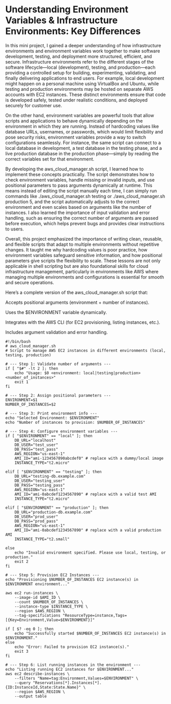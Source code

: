 # Understanding Environment Variables &amp; Infrastructure Environments: Key Differences

In this mini project, I gained a deeper understanding of how infrastructure environments and environment variables work together to make software development, testing, and deployment more structured, efficient, and secure. Infrastructure environments refer to the different stages of the software lifecycle—local (development), testing, and production—each providing a controlled setup for building, experimenting, validating, and finally delivering applications to end users. For example, local development might happen on a personal machine using VirtualBox and Ubuntu, while testing and production environments may be hosted on separate AWS accounts with EC2 instances. These distinct environments ensure that code is developed safely, tested under realistic conditions, and deployed securely for customer use.

On the other hand, environment variables are powerful tools that allow scripts and applications to behave dynamically depending on the environment in which they are running. Instead of hardcoding values like database URLs, usernames, or passwords, which would limit flexibility and pose security risks, environment variables provide a way to switch configurations seamlessly. For instance, the same script can connect to a local database in development, a test database in the testing phase, and a live production database in the production phase—simply by reading the correct variables set for that environment.

By developing the aws_cloud_manager.sh script, I learned how to implement these concepts practically. The script demonstrates how to check environment variables, handle missing or invalid inputs, and use positional parameters to pass arguments dynamically at runtime. This means instead of editing the script manually each time, I can simply run commands like ./aws_cloud_manager.sh testing or ./aws_cloud_manager.sh production 5, and the script automatically adjusts to the correct environment and even scales based on arguments like the number of instances. I also learned the importance of input validation and error handling, such as ensuring the correct number of arguments are passed before execution, which helps prevent bugs and provides clear instructions to users.

Overall, this project emphasized the importance of writing clean, reusable, and flexible scripts that adapt to multiple environments without repetitive changes. It taught me why hardcoding values is poor practice, how environment variables safeguard sensitive information, and how positional parameters give scripts the flexibility to scale. These lessons are not only applicable in shell scripting but are also foundational skills for cloud infrastructure management, particularly in environments like AWS where managing multiple environments and configurations is essential for smooth and secure operations.

Here’s a complete version of the aws_cloud_manager.sh script that:

Accepts positional arguments (environment + number of instances).

Uses the $ENVIRONMENT variable dynamically.

Integrates with the AWS CLI (for EC2 provisioning, listing instances, etc.).

Includes argument validation and error handling.

```
#!/bin/bash
# aws_cloud_manager.sh
# Script to manage AWS EC2 instances in different environments (local, testing, production)

# --- Step 1: Validate number of arguments ---
if [ "$#" -lt 2 ]; then
    echo "Usage: $0 <environment: local|testing|production> <number_of_instances>"
    exit 1
fi

# --- Step 2: Assign positional parameters ---
ENVIRONMENT=$1
NUMBER_OF_INSTANCES=$2

# --- Step 3: Print environment info ---
echo "Selected Environment: $ENVIRONMENT"
echo "Number of instances to provision: $NUMBER_OF_INSTANCES"

# --- Step 4: Configure environment variables ---
if [ "$ENVIRONMENT" == "local" ]; then
    DB_URL="localhost"
    DB_USER="test_user"
    DB_PASS="test_pass"
    AWS_REGION="us-east-1"
    AMI_ID="ami-1234567890abcdef0" # replace with a dummy/local image
    INSTANCE_TYPE="t2.micro"

elif [ "$ENVIRONMENT" == "testing" ]; then
    DB_URL="testing-db.example.com"
    DB_USER="testing_user"
    DB_PASS="testing_pass"
    AWS_REGION="us-east-1"
    AMI_ID="ami-0abcdef1234567890" # replace with a valid test AMI
    INSTANCE_TYPE="t2.micro"

elif [ "$ENVIRONMENT" == "production" ]; then
    DB_URL="production-db.example.com"
    DB_USER="prod_user"
    DB_PASS="prod_pass"
    AWS_REGION="us-east-1"
    AMI_ID="ami-0abcdef1234567890" # replace with a valid production AMI
    INSTANCE_TYPE="t2.small"

else
    echo "Invalid environment specified. Please use local, testing, or production."
    exit 2
fi

# --- Step 5: Provision EC2 Instances ---
echo "Provisioning $NUMBER_OF_INSTANCES EC2 instance(s) in $ENVIRONMENT environment..."

aws ec2 run-instances \
    --image-id $AMI_ID \
    --count $NUMBER_OF_INSTANCES \
    --instance-type $INSTANCE_TYPE \
    --region $AWS_REGION \
    --tag-specifications "ResourceType=instance,Tags=[{Key=Environment,Value=$ENVIRONMENT}]"

if [ $? -eq 0 ]; then
    echo "Successfully started $NUMBER_OF_INSTANCES EC2 instance(s) in $ENVIRONMENT."
else
    echo "Error: Failed to provision EC2 instance(s)."
    exit 3
fi

# --- Step 6: List running instances in the environment ---
echo "Listing running EC2 instances for $ENVIRONMENT..."
aws ec2 describe-instances \
    --filters "Name=tag:Environment,Values=$ENVIRONMENT" \
    --query "Reservations[*].Instances[*].{ID:InstanceId,State:State.Name}" \
    --region $AWS_REGION \
    --output table
```
